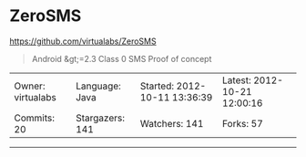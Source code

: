 # ZeroSMS

https://github.com/virtualabs/ZeroSMS
<blockquote>
Android &amp;gt;=2.3 Class 0 SMS Proof of concept
</blockquote>

<table>
<tr><td>Owner: virtualabs</td>
    <td>Language: Java</td>
    <td>Started: 2012-10-11 13:36:39</td>
    <td>Latest: 2012-10-21 12:00:16</td></tr>
<tr><td>Commits: 20</td>
    <td>Stargazers: 141</td>
    <td>Watchers: 141</td>
    <td>Forks: 57</td></tr>
</table>

---

